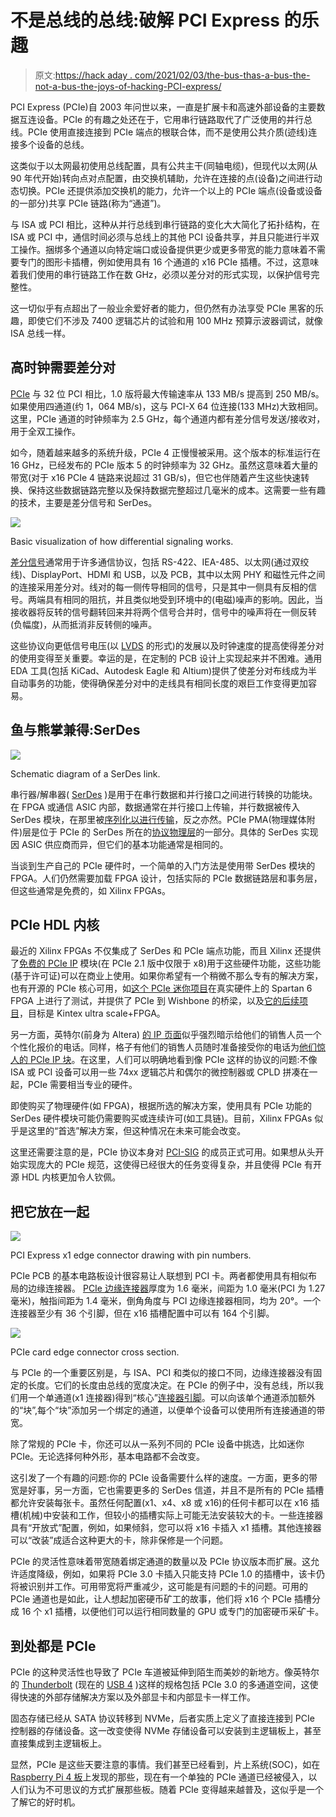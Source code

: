 # 不是总线的总线:破解 PCI Express 的乐趣

> 原文:[https://hack aday . com/2021/02/03/the-bus-thas-a-bus-the-not-a-bus-the-joys-of-hacking-PCI-express/](https://hackaday.com/2021/02/03/the-bus-thats-not-a-bus-the-joys-of-hacking-pci-express/)

PCI Express (PCIe)自 2003 年问世以来，一直是扩展卡和高速外部设备的主要数据互连设备。PCIe 的有趣之处还在于，它用串行链路取代了广泛使用的并行总线。PCIe 使用直接连接到 PCIe 端点的根联合体，而不是使用公共介质(迹线)连接多个设备的总线。

这类似于以太网最初使用总线配置，具有公共主干(同轴电缆)，但现代以太网(从 90 年代开始)转向点对点配置，由交换机辅助，允许在连接的点(设备)之间进行动态切换。PCIe 还提供添加交换机的能力，允许一个以上的 PCIe 端点(设备或设备的一部分)共享 PCIe 链路(称为“通道”)。

与 ISA 或 PCI 相比，这种从并行总线到串行链路的变化大大简化了拓扑结构，在 ISA 或 PCI 中，通信时间必须与总线上的其他 PCI 设备共享，并且只能进行半双工操作。捆绑多个通道以向特定端口或设备提供更少或更多带宽的能力意味着不需要专门的图形卡插槽，例如使用具有 16 个通道的 x16 PCIe 插槽。不过，这意味着我们使用的串行链路工作在数 GHz，必须以差分对的形式实现，以保护信号完整性。

这一切似乎有点超出了一般业余爱好者的能力，但仍然有办法享受 PCIe 黑客的乐趣，即使它们不涉及 7400 逻辑芯片的试验和用 100 MHz 预算示波器调试，就像 ISA 总线一样。

## 高时钟需要差分对

[PCIe](https://en.wikipedia.org/wiki/PCI_Express) 与 32 位 PCI 相比，1.0 版将最大传输速率从 133 MB/s 提高到 250 MB/s。如果使用四通道(约 1，064 MB/s)，这与 PCI-X 64 位连接(133 MHz)大致相同。这里，PCIe 通道的时钟频率为 2.5 GHz，每个通道内都有差分信号发送/接收对，用于全双工操作。

如今，随着越来越多的系统升级，PCIe 4 正慢慢被采用。这个版本的标准运行在 16 GHz，已经发布的 PCIe 版本 5 的时钟频率为 32 GHz。虽然这意味着大量的带宽(对于 x16 PCIe 4 链路来说超过 31 GB/s)，但它也伴随着产生这些快速转换、保持这些数据链路完整以及保持数据完整超过几毫米的成本。这需要一些有趣的技术，主要是差分信号和 SerDes。

[![](../Images/83f5c139fb28460eb3559fd89a08bd10.png)](https://hackaday.com/wp-content/uploads/2020/02/differential_signaling-themed.png)

Basic visualization of how differential signaling works.

[差分信号](https://en.wikipedia.org/wiki/Differential_signaling)通常用于许多通信协议，包括 RS-422、IEA-485、以太网(通过双绞线)、DisplayPort、HDMI 和 USB，以及 PCB，其中以太网 PHY 和磁性元件之间的连接采用差分对。线对的每一侧传导相同的信号，只是其中一侧具有反相的信号。两端具有相同的阻抗，并且类似地受到环境中的(电磁)噪声的影响。因此，当接收器将反转的信号翻转回来并将两个信号合并时，信号中的噪声将在一侧反转(负幅度)，从而抵消非反转侧的噪声。

这些协议向更低信号电压(以 [LVDS](https://en.wikipedia.org/wiki/Low-voltage_differential_signaling) 的形式)的发展以及时钟速度的提高使得差分对的使用变得至关重要。幸运的是，在定制的 PCB 设计上实现起来并不困难。通用 EDA 工具(包括 KiCad、Autodesk Eagle 和 Altium)提供了使差分对布线成为半自动事务的功能，使得确保差分对中的走线具有相同长度的艰巨工作变得更加容易。

## 鱼与熊掌兼得:SerDes

[![](../Images/dd0c5224e4594d9407dfa6c53dc7acd4.png)](https://hackaday.com/wp-content/uploads/2020/12/20050602_genesys2.gif)

Schematic diagram of a SerDes link.

串行器/解串器( [SerDes](https://en.wikipedia.org/wiki/SerDes) )是用于在串行数据和并行接口之间进行转换的功能块。在 FPGA 或通信 ASIC 内部，数据通常在并行接口上传输，并行数据被传入 SerDes 模块，在那里被[序列化以进行传输](https://www.design-reuse.com/articles/10541/multi-gigabit-serdes-the-cornerstone-of-high-speed-serial-interconnects.html)，反之亦然。PCIe PMA(物理媒体附件)层是位于 PCIe 的 SerDes 所在的[协议物理层](https://en.wikipedia.org/wiki/PCI_Express#Physical_layer)的一部分。具体的 SerDes 实现因 ASIC 供应商而异，但它们的基本功能通常是相同的。

当谈到生产自己的 PCIe 硬件时，一个简单的入门方法是使用带 SerDes 模块的 FPGA。人们仍然需要加载 FPGA 设计，包括实际的 PCIe 数据链路层和事务层，但这些通常是免费的，如 Xilinx FPGAs。

## PCIe HDL 内核

最近的 Xilinx FPGAs 不仅集成了 SerDes 和 PCIe 端点功能，而且 Xilinx 还提供了[免费的 PCIe IP](https://www.xilinx.com/products/intellectual-property/7_series_pci_express_block.html#overview) 模块(在 PCIe 2.1 版中仅限于 x8)用于这些硬件功能，这些功能(基于许可证)可以在商业上使用。如果你希望有一个稍微不那么专有的解决方案，也有开源的 PCIe 核心可用，如[这个 PCIe 迷你项目](https://opencores.org/projects/pcie_mini)在真实硬件上的 Spartan 6 FPGA 上进行了测试，并提供了 PCIe 到 Wishbone 的桥梁，以及[它的后续项目](https://opencores.org/projects/pcie_mini_axi4s_wb)，目标是 Kintex ultra scale+FPGA。

另一方面，英特尔(前身为 Altera) [的 IP 页面](https://www.intel.com/content/www/us/en/programmable/products/intellectual-property/ip/interface-protocols/m-pci-express-protocol.html)似乎强烈暗示给他们的销售人员一个个性化报价的电话。同样，格子有他们的销售人员随时准备接受你的电话为[他们惊人的 PCIe IP 块](https://www.latticesemi.com/Solutions/SolutionCategories/PCIExpress)。在这里，人们可以明确地看到像 PCIe 这样的协议的问题:不像 ISA 或 PCI 设备可以用一些 74xx 逻辑芯片和偶尔的微控制器或 CPLD 拼凑在一起，PCIe 需要相当专业的硬件。

即使购买了物理硬件(如 FPGA)，根据所选的解决方案，使用具有 PCIe 功能的 SerDes 硬件模块可能仍需要购买或连续许可(如工具链)。目前，Xilinx FPGAs 似乎是这里的“首选”解决方案，但这种情况在未来可能会改变。

这里还需要注意的是，PCIe 协议本身对 [PCI-SIG](https://en.wikipedia.org/wiki/PCI-SIG) 的成员正式可用。如果想从头开始实现庞大的 PCIe 规范，这使得已经很大的任务变得复杂，并且使得 PCIe 有开源 HDL 内核更加令人钦佩。

## 把它放在一起

[![](../Images/683ce38041ec4d2bfcd9c8eb0f5c0d48.png)](https://hackaday.com/wp-content/uploads/2020/12/pci-e-x1.gif)

PCI Express x1 edge connector drawing with pin numbers.

PCIe PCB 的基本电路板设计很容易让人联想到 PCI 卡。两者都使用具有相似布局的边缘连接器。 [PCIe 边缘连接器](https://www.multi-circuit-boards.eu/en/pcb-design-aid/pc-pci-boards.html)厚度为 1.6 毫米，间距为 1.0 毫米(PCI 为 1.27 毫米)，触指间距为 1.4 毫米，倒角角度与 PCI 边缘连接器相同，均为 20°。一个连接器至少有 36 个引脚，但在 x16 插槽配置中可以有 164 个引脚。

[![](../Images/1a4a5bee71bcf8e278b223b886da2d7c.png)](https://hackaday.com/wp-content/uploads/2020/02/PCI-express_PCIe_leiterplatte_en-themed.png)

PCIe card edge connector cross section.

与 PCIe 的一个重要区别是，与 ISA、PCI 和类似的接口不同，边缘连接器没有固定的长度。它们的长度由总线的宽度决定。在 PCIe 的例子中，没有总线，所以我们用一个单通道(x1 连接器)得到“核心”[连接器引脚](https://pinouts.ru/Slots/pci_express_pinout.shtml)。可以向该单个通道添加额外的“块”,每个“块”添加另一个绑定的通道，以便单个设备可以使用所有连接通道的带宽。

除了常规的 PCIe 卡，你还可以从一系列不同的 PCIe 设备中挑选，比如迷你 PCIe。无论选择何种外形，基本电路都不会改变。

这引发了一个有趣的问题:你的 PCIe 设备需要什么样的速度。一方面，更多的带宽是好事，另一方面，它也需要更多的 SerDes 信道，并且不是所有的 PCIe 插槽都允许安装每张卡。虽然任何配置(x1、x4、x8 或 x16)的任何卡都可以在 x16 插槽(机械)中安装和工作，但较小的插槽实际上可能无法安装较大的卡。一些连接器具有“开放式”配置，例如，如果倾斜，您可以将 x16 卡插入 x1 插槽。其他连接器可以“改装”成适合这种更大的卡，除非保修是一个问题。

PCIe 的灵活性意味着带宽随着绑定通道的数量以及 PCIe 协议版本而扩展。这允许适度降级，例如，如果将 PCIe 3.0 卡插入只能支持 PCIe 1.0 的插槽中，该卡仍将被识别并工作。可用带宽将严重减少，这可能是有问题的卡的问题。可用的 PCIe 通道也是如此，让人想起加密硬币矿工的故事，他们将 x16 个 PCIe 插槽分成 16 个 x1 插槽，以便他们可以运行相同数量的 GPU 或专门的加密硬币采矿卡。

## 到处都是 PCIe

PCIe 的这种灵活性也导致了 PCIe 车道被延伸到陌生而美妙的新地方。像英特尔的 [Thunderbolt](https://en.wikipedia.org/wiki/Thunderbolt_(interface)) (现在的 [USB 4](https://en.wikipedia.org/wiki/USB4) )这样的规格包括 PCIe 3.0 的多通道空间，这使得快速的外部存储解决方案以及外部显卡和内部显卡一样工作。

固态存储已经从 SATA 协议转移到 NVMe，后者实质上定义了直接连接到 PCIe 控制器的存储设备。这一改变使得 NVMe 存储设备可以安装到主逻辑板上，甚至直接集成到主逻辑板上。

显然，PCIe 是这些天要注意的事情。我们甚至已经看到，片上系统(SOC)，如在 [Raspberry Pi 4 板](https://hackaday.com/2020/07/01/adding-pcie-to-your-raspberry-pi-4-the-easier-way/)上发现的那些，现在有一个单独的 PCIe 通道已经被侵入，以人们认为不可思议的方式扩展那些板。随着 PCIe 变得越来越普及，这似乎是一个了解它的好时机。